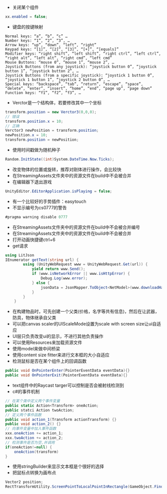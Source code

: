 - 关闭某个组件
```c#
xx.enabled = false;
```
- 键盘的按键映射
```
Normal keys: “a”, “b”, “c” …
Number keys: “1”, “2”, “3”, …
Arrow keys: “up”, “down”, “left”, “right”
Keypad keys: “[1]”, “[2]”, “[3]”, “[+]”, “[equals]”
Modifier keys: “right shift”, “left shift”, “right ctrl”, “left ctrl”, “right alt”, “left alt”, “right cmd”, “left cmd”
Mouse Buttons: “mouse 0”, “mouse 1”, “mouse 2”, …
Joystick Buttons (from any joystick): “joystick button 0”, “joystick button 1”, “joystick button 2”, …
Joystick Buttons (from a specific joystick): “joystick 1 button 0”, “joystick 1 button 1”, “joystick 2 button 0”, …
Special keys: “backspace”, “tab”, “return”, “escape”, “space”, “delete”, “enter”, “insert”, “home”, “end”, “page up”, “page down”
Function keys: “f1”, “f2”, “f3”, …
```
- Verctor是一个结构体，若要修改其中一个坐标
```c#
transform.position = new Verctor3(0,0,0);
// 错误
transform.position.x = 10;
// 正确
Verctor3 newPosition = transform.position;
newPosition.x = 10;
transform.position = newPosition;

```
- 使用时间戳做为随机种子
```c#
Random.InitState((int)System.DateTime.Now.Ticks);
```
- 改变物体的位置或旋转，推荐对刚体进行操作，会比较快
- 在StreamingAssets文件夹中的资源文件在build中不会被合并
- 在编辑器下退出游戏
```c#
UnityEditor.EditorApplication.isPlaying = false;
```
- 有一个比较好的手势插件：easytouch
- 不显示编号为cs0777的警告
```c#
#pragma warning disable 0777
```

- 在StreamingAssets文件夹中的资源文件在build中不会被合并编号
- 在StreamingAssets文件夹中的资源文件在build中不会被合并
- 打开动画快捷键ctrl+6
- get请求
```c#
using LitJson
IEnumerator getText(string url) {
		using (UnityWebRequest www = UnityWebRequest.Get(url)) {
			yield return www.Send();
			if (www.isNetworkError || www.isHttpError) {
				Debug.Log(www.error);
			} else {
				jsonData = JsonMapper.ToObject<NetModel>(www.downloadHandler.text);
			}
		}
	}
```
- 在构建物品时，可先创建一个父类(价格，名字等共有信息)，然后在让武器，防具，物体继承自父类
- 可以把canvas scaler的UIScaleMode设置为scale with screen size让ui自适应
- UI层只负责改变ui的显示，不进行其他负责操作
- 可以使用Resources来加载资源文件
- 使用model来做中间桥梁
- 使用content size fitter来进行文本框的大小自适应
- 检测鼠标是否在某个组件上的回调函数
```c#
public void OnPointerEnter(PointerEventData eventData){}
public void OnPointerExit(PointerEventData eventData){}
```
- text组件中的Raycast targer可以控制是否会被射线检测到
- c#的事件机制
```c#
// 在某个类中定义两个事件变量
public static Action<Transform> oneAction;
public statci Action twoAction;
// 定义两个事件函数
public void action_1(Transform actionTransform) {}
public void action_2() {}
// 向事件变量中加入事件函数
xxx.oneAction += action_1;
xxx.twoAction += action_2;
// 检测事件是否为空,并调用
if(oneAction!=null) {
    oneAction(transform)
}
```
- 使用stringBuilder来显示文本框是个很好的选择
- 把鼠标点转换为画布点
```c#
Vector2 position;
RectTransformUtility.ScreenPointToLocalPointInRectangle(GameObject.Find("Canvas").transform as RectTransform,Input.mousePosition,null,out position);
```
